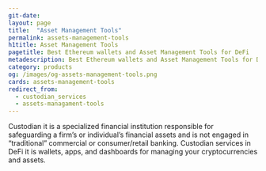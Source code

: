 ```yaml
---
git-date: 
layout: page
title:  "Asset Management Tools"
permalink: assets-management-tools
h1title: Asset Management Tools
pagetitle: Best Ethereum wallets and Asset Management Tools for DeFi    
metadescription: Best Ethereum wallets and Asset Management Tools for DeFi. Custodian services in DeFi it is wallets, apps, and dashboards for managing your cryptocurrencies and assets.
category: products
og: /images/og-assets-management-tools.png
cards: assets-management-tools
redirect_from:
  - custodian_services
  - assets-managament-tools
---
```


Custodian it is a specialized financial institution responsible for safeguarding a firm’s or individual’s financial assets and is not engaged in “traditional” commercial or consumer/retail banking. Custodian services in DeFi it is wallets, apps, and dashboards for managing your cryptocurrencies and assets.
